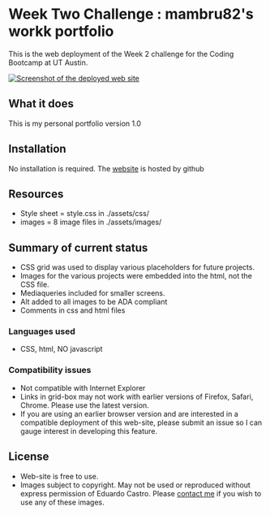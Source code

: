 # Week Two Challenge :  mambru82's workk portfolio
This is the web deployment of the Week 2 challenge for the Coding Bootcamp at UT Austin.

[![Screenshot of the deployed web site][screenshot]][1]

## What it does
This is my personal portfolio version 1.0 

## Installation
No installation is required. 
The [website][1] is hosted by github 

## Resources
- Style sheet  = style.css in ./assets/css/
- images = 8 image files in ./assets/images/

## Summary of current status 
- CSS grid was used to display various placeholders for future projects.
- Images for the various projects were embedded into the html, not the CSS file.
- Mediaqueries included for smaller screens.
- Alt added to all images to be ADA compliant
- Comments in css and html files

### Languages used
- CSS, html, NO javascript

### Compatibility issues
- Not compatible with Internet Explorer
- Links in grid-box may not work with earlier versions of Firefox, Safari, Chrome. Please use the latest version.
- If you are using an earlier browser version and are interested in a compatible deployment of this web-site, please submit an issue so I can gauge interest in developing this feature.

## License
- Web-site is free to use. 
- Images subject to copyright. May not be used or reproduced without express permission of Eduardo Castro. Please [contact me](mailto:ecastro82@gmail.com) if you wish to use any of these images.

[1]: https://mambru82.github.io/my_portfolio/
[screenshot]: ./assets/images/portfolio-screenshot.png